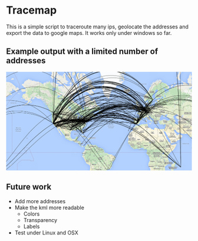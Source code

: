 # Tracemap

This is a simple script to traceroute many ips, geolocate the addresses and export the data to google maps. It works only under windows so far.

## Example output with a limited number of addresses

![](https://raw.githubusercontent.com/maxlorenz/tracemap/master/500_addresses.PNG)

## Future work

- Add more addresses
- Make the kml more readable
    - Colors
    - Transparency
    - Labels
- Test under Linux and OSX